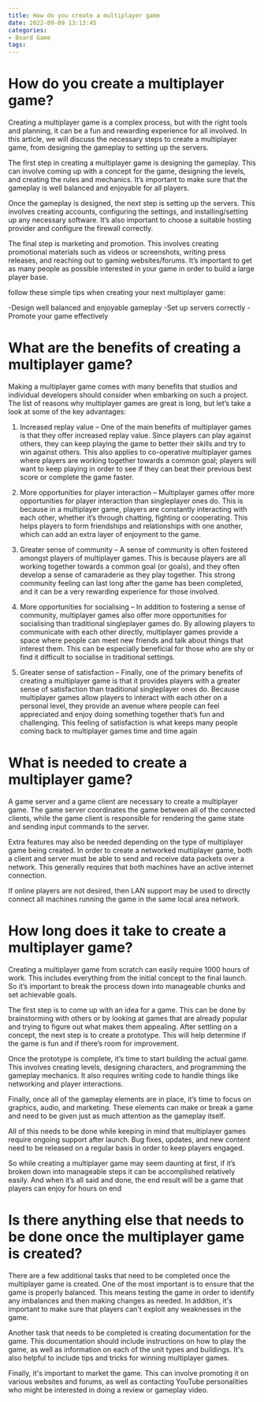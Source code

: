 ```yaml
---
title: How do you create a multiplayer game
date: 2022-09-09 13:13:45
categories:
- Board Game
tags:
---
```



#  How do you create a multiplayer game?

Creating a multiplayer game is a complex process, but with the right tools and planning, it can be a fun and rewarding experience for all involved. In this article, we will discuss the necessary steps to create a multiplayer game, from designing the gameplay to setting up the servers.

The first step in creating a multiplayer game is designing the gameplay. This can involve coming up with a concept for the game, designing the levels, and creating the rules and mechanics. It’s important to make sure that the gameplay is well balanced and enjoyable for all players.

Once the gameplay is designed, the next step is setting up the servers. This involves creating accounts, configuring the settings, and installing/setting up any necessary software. It’s also important to choose a suitable hosting provider and configure the firewall correctly.

The final step is marketing and promotion. This involves creating promotional materials such as videos or screenshots, writing press releases, and reaching out to gaming websites/forums. It’s important to get as many people as possible interested in your game in order to build a large player base.

follow these simple tips when creating your next multiplayer game:


-Design well balanced and enjoyable gameplay
-Set up servers correctly
-Promote your game effectively

#  What are the benefits of creating a multiplayer game?

Making a multiplayer game comes with many benefits that studios and individual developers should consider when embarking on such a project. The list of reasons why multiplayer games are great is long, but let’s take a look at some of the key advantages:

1. Increased replay value – One of the main benefits of multiplayer games is that they offer increased replay value. Since players can play against others, they can keep playing the game to better their skills and try to win against others. This also applies to co-operative multiplayer games where players are working together towards a common goal; players will want to keep playing in order to see if they can beat their previous best score or complete the game faster.

2. More opportunities for player interaction – Multiplayer games offer more opportunities for player interaction than singleplayer ones do. This is because in a multiplayer game, players are constantly interacting with each other, whether it’s through chatting, fighting or cooperating. This helps players to form friendships and relationships with one another, which can add an extra layer of enjoyment to the game.

3. Greater sense of community – A sense of community is often fostered amongst players of multiplayer games. This is because players are all working together towards a common goal (or goals), and they often develop a sense of camaraderie as they play together. This strong community feeling can last long after the game has been completed, and it can be a very rewarding experience for those involved.

4. More opportunities for socialising – In addition to fostering a sense of community, multiplayer games also offer more opportunities for socialising than traditional singleplayer games do. By allowing players to communicate with each other directly, multiplayer games provide a space where people can meet new friends and talk about things that interest them. This can be especially beneficial for those who are shy or find it difficult to socialise in traditional settings.

5. Greater sense of satisfaction – Finally, one of the primary benefits of creating a multiplayer game is that it provides players with a greater sense of satisfaction than traditional singleplayer ones do. Because multiplayer games allow players to interact with each other on a personal level, they provide an avenue where people can feel appreciated and enjoy doing something together that’s fun and challenging. This feeling of satisfaction is what keeps many people coming back to multiplayer games time and time again

#  What is needed to create a multiplayer game?

A game server and a game client are necessary to create a multiplayer game. The game server coordinates the game between all of the connected clients, while the game client is responsible for rendering the game state and sending input commands to the server.

Extra features may also be needed depending on the type of multiplayer game being created. In order to create a networked multiplayer game, both a client and server must be able to send and receive data packets over a network. This generally requires that both machines have an active internet connection.

If online players are not desired, then LAN support may be used to directly connect all machines running the game in the same local area network.

#  How long does it take to create a multiplayer game?

Creating a multiplayer game from scratch can easily require 1000 hours of work. This includes everything from the initial concept to the final launch. So it’s important to break the process down into manageable chunks and set achievable goals.

The first step is to come up with an idea for a game. This can be done by brainstorming with others or by looking at games that are already popular and trying to figure out what makes them appealing. After settling on a concept, the next step is to create a prototype. This will help determine if the game is fun and if there’s room for improvement.

Once the prototype is complete, it’s time to start building the actual game. This involves creating levels, designing characters, and programming the gameplay mechanics. It also requires writing code to handle things like networking and player interactions.

Finally, once all of the gameplay elements are in place, it’s time to focus on graphics, audio, and marketing. These elements can make or break a game and need to be given just as much attention as the gameplay itself.

All of this needs to be done while keeping in mind that multiplayer games require ongoing support after launch. Bug fixes, updates, and new content need to be released on a regular basis in order to keep players engaged.

So while creating a multiplayer game may seem daunting at first, if it’s broken down into manageable steps it can be accomplished relatively easily. And when it’s all said and done, the end result will be a game that players can enjoy for hours on end

#  Is there anything else that needs to be done once the multiplayer game is created?

There are a few additional tasks that need to be completed once the multiplayer game is created. One of the most important is to ensure that the game is properly balanced. This means testing the game in order to identify any imbalances and then making changes as needed. In addition, it's important to make sure that players can't exploit any weaknesses in the game.

Another task that needs to be completed is creating documentation for the game. This documentation should include instructions on how to play the game, as well as information on each of the unit types and buildings. It's also helpful to include tips and tricks for winning multiplayer games.

Finally, it's important to market the game. This can involve promoting it on various websites and forums, as well as contacting YouTube personalities who might be interested in doing a review or gameplay video.